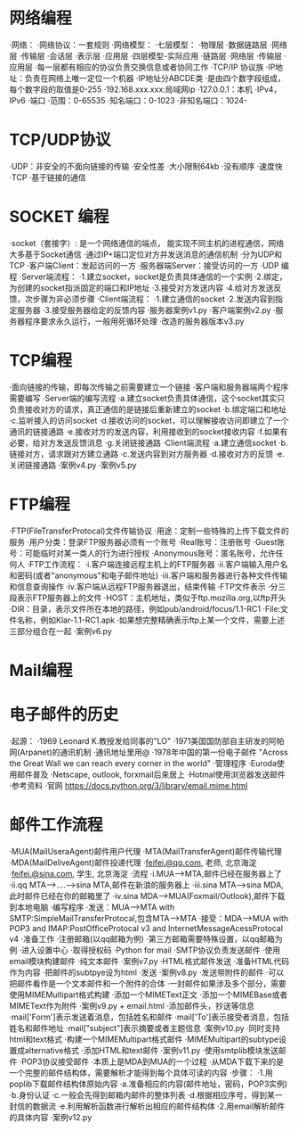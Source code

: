 # 网络编程
·网络：
·网络协议：一套规则
·网络模型：
    ·七层模型：
        ·物理层
        ·数据链路层
        ·网络层
        ·传输层
        ·会话层
        ·表示层
        ·应用层
    ·四层模型-实际应用
        ·链路层
        ·网络层
        ·传输层
        ·应用层
·每一层都有相应的协议负责交换信息或者协同工作
·TCP/IP 协议族
·IP地址：负责在网络上唯一定位一个机器
    ·IP地址分ABCDE类
    ·是由四个数字段组成，每个数字段的取值是0-255
    ·192.168.xxx.xxx:局域网ip
    ·127.0.0.1：本机
    ·IPv4，IPv6
·端口
    ·范围：0-65535
    ·知名端口：0-1023
    ·非知名端口：1024-
# TCP/UDP协议
·UDP：非安全的不面向链接的传输
    ·安全性差
    ·大小限制64kb
    ·没有顺序
    ·速度快
·TCP
    ·基于链接的通信
# SOCKET 编程
·socket（套接字）: 是一个网络通信的端点， 能实现不同主机的进程通信，网络大多基于Socket通信
·通过IP+端口定位对方并发送消息的通信机制
·分为UDP和TCP
·客户端Client：发起访问的一方
·服务器端Server：接受访问的一方
·UDP 编程
    ·Server端流程：
        ·1.建立socket，socket是负责具体通信的一个实例
        ·2.绑定，为创建的socket指派固定的端口和IP地址
        ·3.接受对方发送内容
        ·4.给对方发送反馈，次步骤为非必须步骤
    ·Client端流程：
        ·1.建立通信的socket
        ·2.发送内容到指定服务器
        ·3.接受服务器给定的反馈内容
        ·服务器案例v1.py
        ·客户端案例v2.py
        ·服务器程序要求永久运行，一般用死循环处理
        ·改造的服务器版本v3.py
# TCP编程
·面向链接的传输，即每次传输之前需要建立一个链接
·客户端和服务器端两个程序需要编写
·Server端的编写流程
    ·a.建立socket负责具体通信，这个socket其实只负责接收对方的请求，真正通信的是链接后重新建立的socket
    ·b.绑定端口和地址
    ·c.监听接入的访问socket
    ·d.接收访问的socket，可以理解接收访问即建立了一个通讯的链接通路
    ·e.接收对方的发送内容，利用接收到的socket接收内容
    ·f.如果有必要，给对方发送反馈消息
    ·g.关闭链接通路
·Client端流程
    ·a.建立通信socket
    ·b.链接对方，请求跟对方建立通路
    ·c.发送内容到对方服务器
    ·d.接收对方的反馈
    ·e.关闭链接通路
    ·案例v4.py
    ·案例v5.py
# FTP编程
·FTP(FileTransferProtocal)文件传输协议
·用途：定制一些特殊的上传下载文件的服务
·用户分类：登录FTP服务器必须有一个账号
    ·Real账号：注册账号
    ·Guest账号：可能临时对某一类人的行为进行授权
    ·Anonymous账号：匿名账号，允许任何人
·FTP工作流程：
    ·i.客户端连接远程主机上的FTP服务器
    ·ii.客户端输入用户名和密码(或者"anonymous"和电子邮件地址)
    ·iii.客户端和服务器进行各种文件传输和信息查询操作
    ·iv.客户端从远程FTP服务器退出，结束传输
·FTP文件表示
    ·分三段表示FTP服务器上的文件
    ·HOST：主机地址，类似于ftp.mozilla.org,以ftp开头
    ·DIR：目录，表示文件所在本地的路径，例如pub/android/focus/1.1-RC1
    ·File:文件名称，例如Klar-1.1-RC1.apk
    ·如果想完整精确表示ftp上某一个文件，需要上述三部分组合在一起
    ·案例v6.py
# Mail编程
# 电子邮件的历史
·起源：
    ·1969 Leonard K.教授发给同事的"LO"
    ·1971美国国防部自主研发的阿帕网(Arpanet)的通讯机制
    ·通讯地址里用@
    ·1978年中国的第一份电子邮件 "Across the Great Wall we can reach every corner in the world"
·管理程序
    ·Euroda使用邮件普及
    ·Netscape, outlook, forxmail后来居上
    ·Hotmal使用浏览器发送邮件
·参考资料
    ·官网 https://docs.python.org/3/library/email.mime.html
# 邮件工作流程
·MUA(MailUseraAgent)邮件用户代理
·MTA(MailTransferAgent)邮件传输代理
·MDA(MailDeliveAgent)邮件投递代理
·feifei.@qq.com, 老师, 北京海淀
·feifei.@sina.com, 学生, 北京海淀
·流程
    ·i.MUA-->MTA,邮件已经在服务器上了
    ·ii.qq MTA-->....-->sina MTA,邮件在新浪的服务器上
    ·iii.sina MTA-->sina MDA,此时邮件已经在你的邮箱里了
    ·iv.sina MDA-->MUA(Foxmail/Outlook),邮件下载到本地电脑
·编写程序
    ·发送：MUA-->MTA with SMTP:SimpleMailTransferProtocal,包含MTA-->MTA
    ·接受：MDA-->MUA with POP3 and IMAP:PostOfficeProtocal v3 and InternetMessageAcessProtocal v4
·准备工作
    ·注册邮箱(以qq邮箱为例)
    ·第三方邮箱需要特殊设置，以qq邮箱为例
        ·进入设置中心
        ·取得授权码
·Python for mail
    ·SMTP协议负责发送邮件
        ·使用email模块构建邮件
           ·纯文本邮件
           ·案例v7.py
        ·HTML格式邮件发送
           ·准备HTML代码作为内容
           ·把邮件的subtpye设为html
           ·发送
           ·案例v8.py
        ·发送带附件的邮件
           ·可以把邮件看作是一个文本邮件和一个附件的合体
           ·一封邮件如果涉及多个部分，需要使用MIMEMultipart格式构建
           ·添加一个MIMEText正文
           ·添加一个MIMEBase或者MIMEText作为附件
           ·案例v9.py + email.html
        ·添加邮件头，抄送等信息
           ·mail['Form']表示发送着消息，包括姓名和邮件
           ·mail['To']表示接受者消息，包括姓名和邮件地址
           ·mail["subject"]表示摘要或者主题信息
           ·案例v10.py
        ·同时支持html和text格式
           ·构建一个MIMEMultipart格式邮件
           ·MIMEMultipart的subtype设置成alternative格式
           ·添加HTML和text邮件
           ·案例v11.py
        ·使用smtplib模块发送邮件
    ·POP3协议接受邮件
        ·本质上是MDA到MUA的一个过程
        ·从MDA下载下来的是一个完整的邮件结构体，需要解析才能得到每个具体可读的内容
        ·步骤：
            ·1.用poplib下载邮件结构体原始内容
                ·a.准备相应的内容(邮件地址，密码，POP3实例)
                ·b.身份认证
                ·c.一般会先得到邮箱内邮件的整体列表
                ·d.根据相应序号，得到某一封信的数据流
                ·e.利用解析函数进行解析出相应的邮件结构体
            ·2.用email解析邮件的具体内容
        ·案例v12.py


